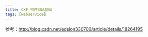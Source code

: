 ```yaml
---
title: CXF 构件SOA基础
tags: [webservice]
---
```


参考：http://blog.csdn.net/edsion330700/article/details/18264195
